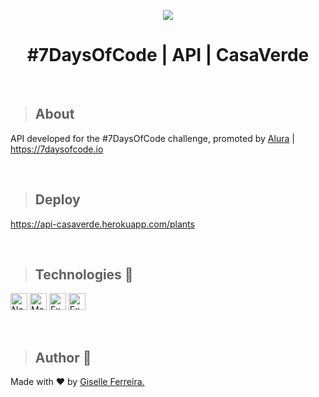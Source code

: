<p align="center">
<img src="https://i.postimg.cc/cLvbJhnC/casaverde.png"/>
<h1 align="center">#7DaysOfCode | API | CasaVerde</h1>
</p>

<br/>

>## About
API developed for the #7DaysOfCode challenge, promoted by [Alura](https://www.alura.com.br)  |  https://7daysofcode.io <br>

<br/>

>## Deploy
https://api-casaverde.herokuapp.com/plants

<br/>

>## Technologies 🧰

<p align="left">
<img alt="NodeJS" src="https://img.shields.io/badge/node.js-6DA55F?style=for-the-badge&logo=node.js&logoColor=white" height="27" /> 
<img alt="MongoDB" src="https://img.shields.io/badge/MongoDB-%234ea94b.svg?style=for-the-badge&logo=mongodb&logoColor=white" height="27" />
<img alt="Express" src="https://img.shields.io/badge/express.js-%23404d59.svg?style=for-the-badge&logo=express&logoColor=%2361DAFB" height="27" />
<img alt="Express" src="https://img.shields.io/badge/heroku-%23430098.svg?style=for-the-badge&logo=heroku&logoColor=white" height="27" />
</p>

<br/>

> ## Author 👋

Made with ❤️ by <a href="https://www.linkedin.com/in/giselleferreiras/" >Giselle Ferreira.</a>


